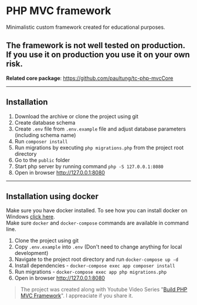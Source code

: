 # PHP MVC framework

Minimalistic custom framework created for educational purposes.

## The framework is not well tested on production. If you use it on production you use it on your own risk.

**Related core package**: https://github.com/paultung/tc-php-mvcCore

---

## Installation

1. Download the archive or clone the project using git
2. Create database schema
3. Create `.env` file from `.env.example` file and adjust database parameters (including schema name)
4. Run `composer install`
5. Run migrations by executing `php migrations.php` from the project root directory
6. Go to the `public` folder
7. Start php server by running command `php -S 127.0.0.1:8080`
8. Open in browser http://127.0.0.1:8080

---

## Installation using docker

Make sure you have docker installed. To see how you can install docker on Windows [click here](https://youtu.be/2ezNqqaSjq8). <br>
Make sure `docker` and `docker-compose` commands are available in command line.

1. Clone the project using git
1. Copy `.env.example` into `.env` (Don't need to change anything for local development)
1. Navigate to the project root directory and run `docker-compose up -d`
1. Install dependencies - `docker-compose exec app composer install`
1. Run migrations - `docker-compose exec app php migrations.php`
1. Open in browser http://127.0.0.1:8080

> The project was created along with Youtube Video Series "[Build PHP MVC Framework](https://www.youtube.com/playlist?list=PLLQuc_7jk__Uk_QnJMPndbdKECcTEwTA1)".
> I appreaciate if you share it.
